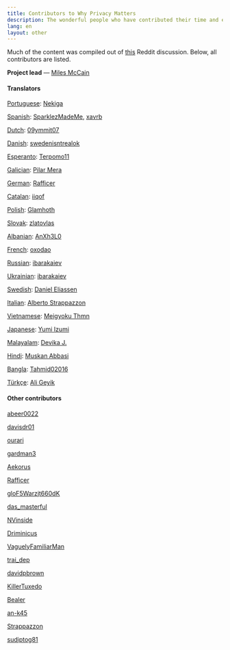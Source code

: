 ```yaml
---
title: Contributors to Why Privacy Matters
description: The wonderful people who have contributed their time and effort to the project.
lang: en
layout: other
---
```


Much of the content was compiled out of [this](https://www.reddit.com/r/privacy/comments/6w5nw6/why_does_privacy_matter_help_me_write_16_short/) Reddit discussion. Below, all contributors are listed.

**Project lead** — [Miles McCain](https://rmrm.io)

#### Translators
[Portuguese](/translations/pt): [Nekiga](https://www.reddit.com/r/translator/comments/752qcf/english_any_translating_whyprivacymattersorg_a/do2zvbr/)

[Spanish](/translations/es): [SparklezMadeMe](https://www.reddit.com/r/translator/comments/752qcf/english_any_translating_whyprivacymattersorg_a/do31tbt/), [xavrb](https://github.com/xavrb)

[Dutch](/translations/nl): [09ymmit07](https://www.reddit.com/r/translator/comments/752qcf/english_any_translating_whyprivacymattersorg_a/do32oqw/)

[Danish](/translations/da): [swedenisntrealok](https://www.reddit.com/r/translator/comments/752qcf/english_any_translating_whyprivacymattersorg_a/do33mt9/)

[Esperanto](/translations/eo): [Terpomo11](https://www.reddit.com/r/translator/comments/752qcf/english_any_translating_whyprivacymattersorg_a/do3b275/)

[Galician](/translations/gl): [Pilar Mera](https://github.com/decrecementofeliz)

[German](/translations/de): [Rafficer](https://www.reddit.com/r/translator/comments/752qcf/english_any_translating_whyprivacymattersorg_a/do3ci8f/)

[Catalan](/translations/ca): [iiqof](https://www.reddit.com/r/translator/comments/752qcf/english_any_translating_whyprivacymattersorg_a/do3fuo6/)

[Polish](/translations/pl): [Glamhoth](https://github.com/Glamhoth/whyprivacymatters)

[Slovak](/translations/sk): [zlatovlas](https://www.reddit.com/r/translator/comments/752qcf/english_any_translating_whyprivacymattersorg_a/do4r01v/)

[Albanian](/translations/sq): [AnXh3L0](https://www.reddit.com/r/translator/comments/752qcf/english_any_translating_whyprivacymattersorg_a/doazzlx/)

[French](/translations/fr): [oxodao](https://github.com/milesmcc/whyprivacymatters/pull/4)

[Russian](/translations/ru): [ibarakaiev](https://github.com/ibarakaiev)

[Ukrainian](/translations/ua): [ibarakaiev](https://github.com/ibarakaiev)

[Swedish](/translations/sv): [Daniel Eliassen](https://github.com/danieleliassen)

[Italian](/translations/it): [Alberto Strappazzon](https://github.com/Strappazzon)

[Vietnamese](/translations/vi): [Meigyoku Thmn](https://github.com/Meigyoku-Thmn)

[Japanese](/translations/jp): [Yumi Izumi](https://github.com/aapl-yumi)

[Malayalam](/translations/ml): [Devika J.](https://zonedoutzone.blogspot.com/)

[Hindi](/translations/hi): [Muskan Abbasi](https://www.instagram.com/muskanabbasi60/)

[Bangla](/translations/bn): [Tahmid02016](https://tahmid02016.github.io)

[Türkçe](/translations/tr): [Ali Geyik](https://github.com/AliGeyik)

#### Other contributors
[abeer0022](https://www.reddit.com/r/privacy/comments/6w5nw6/why_does_privacy_matter_help_me_write_16_short/dm5i5vt/)

[davisdr01](https://www.reddit.com/r/privacy/comments/6w5nw6/why_does_privacy_matter_help_me_write_16_short/dm5yg31/)

[ourari](https://www.reddit.com/r/privacy/comments/6w5nw6/why_does_privacy_matter_help_me_write_16_short/dm5sidz/)

[gardman3](https://www.reddit.com/r/privacy/comments/6w5nw6/why_does_privacy_matter_help_me_write_16_short/dm5ktxu/)

[Aekorus](https://www.reddit.com/r/privacy/comments/6w5nw6/why_does_privacy_matter_help_me_write_16_short/dm6dlmv/)

[Rafficer](https://www.reddit.com/r/privacy/comments/6w5nw6/why_does_privacy_matter_help_me_write_16_short/dm5ndl5/)

[gloF5Warzjt660dK](https://www.reddit.com/r/privacy/comments/6w5nw6/why_does_privacy_matter_help_me_write_16_short/dm5pgmn/)

[das_masterful](https://www.reddit.com/r/privacy/comments/6w5nw6/why_does_privacy_matter_help_me_write_16_short/dm6zuq6/)

[NVinside](https://www.reddit.com/r/privacy/comments/6w5nw6/why_does_privacy_matter_help_me_write_16_short/dmdycjh/)

[Driminicus](https://www.reddit.com/r/privacy/comments/6w5nw6/why_does_privacy_matter_help_me_write_16_short/dm6tjc1/)

[VaguelyFamiliarMan](https://www.reddit.com/r/privacy/comments/6w5nw6/why_does_privacy_matter_help_me_write_16_short/dm7ptq8/)

[trai_dep](https://www.reddit.com/r/privacy/comments/6w5nw6/why_does_privacy_matter_help_me_write_16_short/dmc7o99/)

[davidpbrown](https://www.reddit.com/r/privacy/comments/6w5nw6/why_does_privacy_matter_help_me_write_16_short/dm6ngak/)

[KillerTuxedo](https://www.reddit.com/r/privacy/comments/6w5nw6/why_does_privacy_matter_help_me_write_16_short/dmn7wkj/)

[Bealer](https://www.reddit.com/r/privacy/comments/6w5nw6/why_does_privacy_matter_help_me_write_16_short/dnwhnii/)

[an-k45](https://github.com/an-k45)

[Strappazzon](https://github.com/Strappazzon)

[sudiptog81](https://github.com/sudiptog81)
